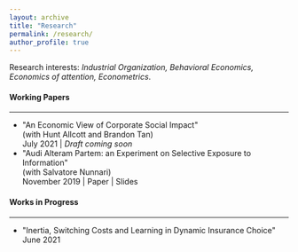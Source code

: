 ```yaml
---
layout: archive
title: "Research"
permalink: /research/
author_profile: true
---
```


Research interests: _Industrial Organization, Behavioral Economics, Economics of attention, Econometrics_.

#### Working Papers
---
- "An Economic View of Corporate Social Impact"  
(with Hunt Allcott and Brandon Tan)  
July 2021 | _Draft coming soon_
- "Audi Alteram Partem: an Experiment on Selective Exposure to Information"  
(with Salvatore Nunnari)  
November 2019 | Paper | Slides

#### Works in Progress
---
- "Inertia, Switching Costs and Learning in Dynamic Insurance Choice"
June 2021

